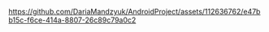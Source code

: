 
https://github.com/DariaMandzyuk/AndroidProject/assets/112636762/e47bb15c-f6ce-414a-8807-26c89c79a0c2

